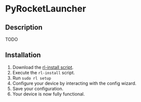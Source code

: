 # PyRocketLauncher

## Description
TODO

## Installation
1. Download  the [rl-install script](https://raw.githubusercontent.com/CR1337/PyRocketLauncher/dev/bin/rl-install).
2. Execute the `rl-install` script.
3. Run `sudo rl setup`
4. Configure your device by interacting with the config wizard.
5. Save your configuration.
6. Your device is now fully functional.
